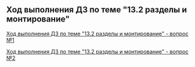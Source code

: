 ## Ход выполнения ДЗ по теме "13.2 разделы и монтирование"

[Ход выполнения ДЗ по теме "13.2 разделы и монтирование" - вопрос №1](/13-kubernetes-config-02-mounts/Lesson/Lesson.md)

[Ход выполнения ДЗ по теме "13.2 разделы и монтирование" - вопрос №2](/13-kubernetes-config-02-mounts/Lesson/Lesson-2.md)
